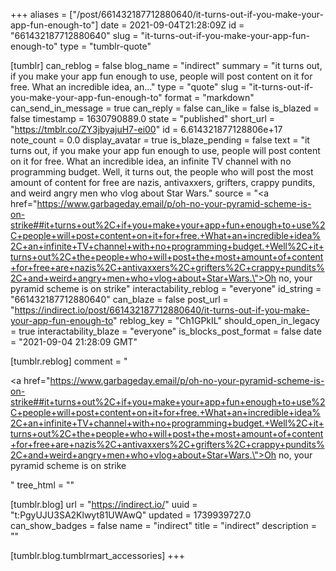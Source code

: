 +++
aliases = ["/post/661432187712880640/it-turns-out-if-you-make-your-app-fun-enough-to"]
date = 2021-09-04T21:28:09Z
id = "661432187712880640"
slug = "it-turns-out-if-you-make-your-app-fun-enough-to"
type = "tumblr-quote"

[tumblr]
can_reblog = false
blog_name = "indirect"
summary = "it turns out, if you make your app fun enough to use, people will post content on it for free. What an incredible idea, an..."
type = "quote"
slug = "it-turns-out-if-you-make-your-app-fun-enough-to"
format = "markdown"
can_send_in_message = true
can_reply = false
can_like = false
is_blazed = false
timestamp = 1630790889.0
state = "published"
short_url = "https://tmblr.co/ZY3jbyajuH7-ei00"
id = 6.614321877128806e+17
note_count = 0.0
display_avatar = true
is_blaze_pending = false
text = "it turns out, if you make your app fun enough to use, people will post content on it for free. What an incredible idea, an infinite TV channel with no programming budget. Well, it turns out, the people who will post the most amount of content for free are nazis, antivaxxers, grifters, crappy pundits, and weird angry men who vlog about Star Wars."
source = "<a href=\"https://www.garbageday.email/p/oh-no-your-pyramid-scheme-is-on-strike##it+turns+out%2C+if+you+make+your+app+fun+enough+to+use%2C+people+will+post+content+on+it+for+free.+What+an+incredible+idea%2C+an+infinite+TV+channel+with+no+programming+budget.+Well%2C+it+turns+out%2C+the+people+who+will+post+the+most+amount+of+content+for+free+are+nazis%2C+antivaxxers%2C+grifters%2C+crappy+pundits%2C+and+weird+angry+men+who+vlog+about+Star+Wars.\">Oh no, your pyramid scheme is on strike</a>"
interactability_reblog = "everyone"
id_string = "661432187712880640"
can_blaze = false
post_url = "https://indirect.io/post/661432187712880640/it-turns-out-if-you-make-your-app-fun-enough-to"
reblog_key = "Ch1GPkIL"
should_open_in_legacy = true
interactability_blaze = "everyone"
is_blocks_post_format = false
date = "2021-09-04 21:28:09 GMT"

[tumblr.reblog]
comment = "<p><a href=\"https://www.garbageday.email/p/oh-no-your-pyramid-scheme-is-on-strike##it+turns+out%2C+if+you+make+your+app+fun+enough+to+use%2C+people+will+post+content+on+it+for+free.+What+an+incredible+idea%2C+an+infinite+TV+channel+with+no+programming+budget.+Well%2C+it+turns+out%2C+the+people+who+will+post+the+most+amount+of+content+for+free+are+nazis%2C+antivaxxers%2C+grifters%2C+crappy+pundits%2C+and+weird+angry+men+who+vlog+about+Star+Wars.\">Oh no, your pyramid scheme is on strike</a></p>"
tree_html = ""

[tumblr.blog]
url = "https://indirect.io/"
uuid = "t:PgyUJU3SA2Klwyt81UWAwQ"
updated = 1739939727.0
can_show_badges = false
name = "indirect"
title = "indirect"
description = ""

[tumblr.blog.tumblrmart_accessories]
+++
